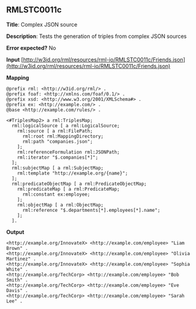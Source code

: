 ## RMLSTC0011c

**Title**: Complex JSON source

**Description**: Tests the generation of triples from complex JSON sources

**Error expected?** No

**Input**
 [http://w3id.org/rml/resources/rml-io/RMLSTC0011c/Friends.json](http://w3id.org/rml/resources/rml-io/RMLSTC0011c/Friends.json)

**Mapping**
```
@prefix rml: <http://w3id.org/rml/> .
@prefix foaf: <http://xmlns.com/foaf/0.1/> .
@prefix xsd: <http://www.w3.org/2001/XMLSchema#> .
@prefix ex: <http://example.com/> .
@base <http://example.com/rules/> .

<#TriplesMap2> a rml:TriplesMap;
  rml:logicalSource [ a rml:LogicalSource;
    rml:source [ a rml:FilePath;
      rml:root rml:MappingDirectory;
      rml:path "companies.json";
    ];
    rml:referenceFormulation rml:JSONPath;
    rml:iterator "$.companies[*]";
  ];
  rml:subjectMap [ a rml:SubjectMap;
    rml:template "http://example.org/{name}";
  ];
  rml:predicateObjectMap [ a rml:PredicateObjectMap;
    rml:predicateMap [ a rml:PredicateMap;
      rml:constant ex:employee;
    ];
    rml:objectMap [ a rml:ObjectMap;
      rml:reference "$.departments[*].employees[*].name";
    ];
  ].

```

**Output**
```
<http://example.org/InnovateX> <http://example.com/employee> "Liam Brown" .
<http://example.org/InnovateX> <http://example.com/employee> "Olivia Martinez" .
<http://example.org/InnovateX> <http://example.com/employee> "Sophia White" .
<http://example.org/TechCorp> <http://example.com/employee> "Bob Smith" .
<http://example.org/TechCorp> <http://example.com/employee> "Eve Davis" .
<http://example.org/TechCorp> <http://example.com/employee> "Sarah Lee" .

```

